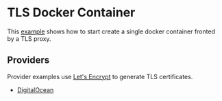 # TLS Docker Container

This [example](02_tls_docker_container) shows how to start create a single docker container fronted by a TLS proxy.

## Providers
Provider examples use [Let's Encrypt](https://letsencrypt.org/) to generate TLS certificates.

* [DigitalOcean](01_digitalocean_setup)
